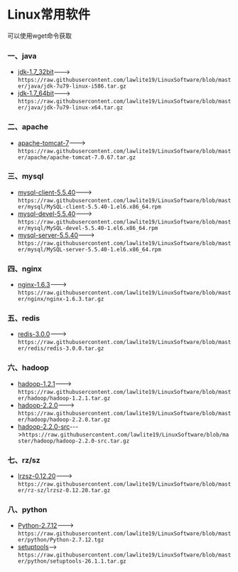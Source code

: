 Linux常用软件
=================
可以使用wget命令获取
### 一、java
 - [jdk-1.7_32bit][1.1]---> `https://raw.githubusercontent.com/lawlite19/LinuxSoftware/blob/master/java/jdk-7u79-linux-i586.tar.gz`
 - [jdk-1.7_64bit][1.2]---> `https://raw.githubusercontent.com/lawlite19/LinuxSoftware/blob/master/java/jdk-7u79-linux-x64.tar.gz`

### 二、apache
 - [apache-tomcat-7][2.1]---> `https://raw.githubusercontent.com/lawlite19/LinuxSoftware/blob/master/apache/apache-tomcat-7.0.67.tar.gz`
 
### 三、mysql
  - [mysql-client-5.5.40][3.1]---> `https://raw.githubusercontent.com/lawlite19/LinuxSoftware/blob/master/mysql/MySQL-client-5.5.40-1.el6.x86_64.rpm`
  - [mysql-devel-5.5.40][3.2]---> `https://raw.githubusercontent.com/lawlite19/LinuxSoftware/blob/master/mysql/MySQL-devel-5.5.40-1.el6.x86_64.rpm`
  - [mysql-server-5.5.40][3.3]---> `https://raw.githubusercontent.com/lawlite19/LinuxSoftware/blob/master/mysql/MySQL-server-5.5.40-1.el6.x86_64.rpm`

### 四、nginx
  - [nginx-1.6.3][4.1]---> `https://raw.githubusercontent.com/lawlite19/LinuxSoftware/blob/master/nginx/nginx-1.6.3.tar.gz`

### 五、redis
  - [redis-3.0.0][5.1]---> `https://raw.githubusercontent.com/lawlite19/LinuxSoftware/blob/master/redis/redis-3.0.0.tar.gz`

### 六、hadoop
  - [hadoop-1.2.1][6.1]---> `https://raw.githubusercontent.com/lawlite19/LinuxSoftware/blob/master/hadoop/hadoop-1.2.1.tar.gz`
  - [hadoop-2.2.0][6.2]---> `https://raw.githubusercontent.com/lawlite19/LinuxSoftware/blob/master/hadoop/hadoop-2.2.0.tar.gz`
 - [hadoop-2.2.0-src][6.2.1]--->`https://raw.githubusercontent.com/lawlite19/LinuxSoftware/blob/master/hadoop/hadoop-2.2.0-src.tar.gz`

### 七、rz/sz
  - [lrzsz-0.12.20][7.1]---> `https://raw.githubusercontent.com/lawlite19/LinuxSoftware/blob/master/rz-sz/lrzsz-0.12.20.tar.gz`

### 八、python
 - [Python-2.7.12][8.1]---> `https://raw.githubusercontent.com/lawlite19/LinuxSoftware/blob/master/python/Python-2.7.12.tgz`
 - [setuptools][8.2]--> `https://raw.githubusercontent.com/lawlite19/LinuxSoftware/blob/master/python/setuptools-26.1.1.tar.gz`




[1.1]:https://github.com/lawlite19/LinuxSoftware/blob/master/java/jdk-7u79-linux-i586.tar.gz
[1.2]:https://github.com/lawlite19/LinuxSoftware/blob/master/java/jdk-7u79-linux-x64.tar.gz

[2.1]:https://github.com/lawlite19/LinuxSoftware/blob/master/apache/apache-tomcat-7.0.67.tar.gz

[3.1]:https://github.com/lawlite19/LinuxSoftware/blob/master/mysql/MySQL-client-5.5.40-1.el6.x86_64.rpm
[3.2]:https://github.com/lawlite19/LinuxSoftware/blob/master/mysql/MySQL-devel-5.5.40-1.el6.x86_64.rpm
[3.3]:https://github.com/lawlite19/LinuxSoftware/blob/master/mysql/MySQL-server-5.5.40-1.el6.x86_64.rpm

[4.1]:https://github.com/lawlite19/LinuxSoftware/blob/master/nginx/nginx-1.6.3.tar.gz

[5.1]:https://github.com/lawlite19/LinuxSoftware/blob/master/redis/redis-3.0.0.tar.gz

[6.1]:https://github.com/lawlite19/LinuxSoftware/blob/master/hadoop/hadoop-1.2.1.tar.gz
[6.2]:https://github.com/lawlite19/LinuxSoftware/blob/master/hadoop/hadoop-2.2.0.tar.gz
[6.2.1]:https://github.com/lawlite19/LinuxSoftware/blob/master/hadoop/hadoop-2.2.0-src.tar.gz

[7.1]:https://github.com/lawlite19/LinuxSoftware/blob/master/rz-sz/lrzsz-0.12.20.tar.gz

[8.1]:https://github.com/lawlite19/LinuxSoftware/blob/master/python/Python-2.7.12.tgz
[8.2]:https://github.com/lawlite19/LinuxSoftware/blob/master/python/setuptools-26.1.1.tar.gz
